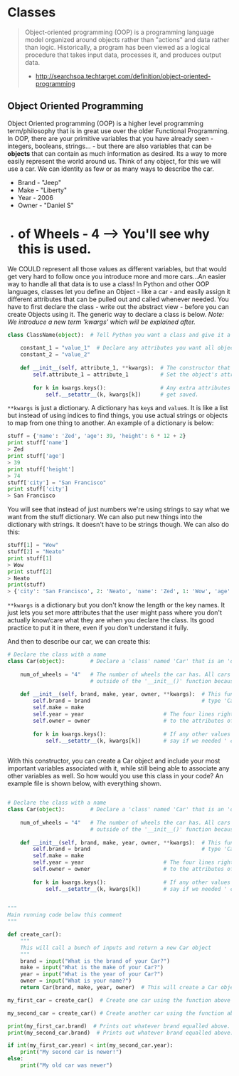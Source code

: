 # Classes

> Object-oriented programming (OOP) is a programming language model organized around 
> objects rather than "actions" and data rather than logic. Historically, a program 
> has been viewed as a logical procedure that takes input data, processes it, and 
> produces output data.
> - http://searchsoa.techtarget.com/definition/object-oriented-programming

## Object Oriented Programming
Object Oriented programming (OOP) is a higher level programming term/philosophy that is in great use 
over the older Functional Programming. In OOP, there are your primitive variables that you have 
already seen - integers, booleans, strings... - but there are also variables that can be **objects** 
that can contain as much information as desired. Its a way to more easily represent the world around us.
Think of any object, for this we will use a car. We can identity as few or as many ways to describe the car. 

* Brand       - "Jeep"
* Make        - "Liberty"
* Year        - 2006
* Owner       - "Daniel S"
* # of Wheels - 4  --> You'll see why this is used.

We COULD represent all those values as different variables, but that would get very hard to follow once you 
introduce more and more cars...An easier way to handle all that data is to use a class! In Python and other 
OOP languages, classes let you define an Object - like a car - and easily assign it different attributes that 
can be pulled out and called whenever needed. You have to first declare the class - write out the abstract 
view - before you can create Objects using it. The generic way to declare a class is below. *Note: We introduce a 
new term 'kwargs' which will be explained after.*

```python
class ClassName(object):  # Tell Python you want a class and give it a name
    
    constant_1 = "value_1"  # Declare any attributes you want all objects of that type to have.
    constant_2 = "value_2"
    
    def __init__(self, attribute_1, **kwargs):  # The constructor that is called when an object is created.
        self.attribute_1 = attribute_1          # Set the object's attribute to the value that was passed.
        
        for k in kwargs.keys():                 # Any extra attributes that the user might want to add
            self.__setattr__(k, kwargs[k])      # get saved. 
```

`**kwargs` is just a dictionary. A dictionary has `key`s and `value`s. It is like a list but instead of using indices 
to find things, you use actual strings or objects to map from one thing to another. An example of a dictionary is below:

```python
stuff = {'name': 'Zed', 'age': 39, 'height': 6 * 12 + 2}
print stuff['name']
> Zed
print stuff['age']
> 39
print stuff['height']
> 74
stuff['city'] = "San Francisco"
print stuff['city']
> San Francisco
```

You will see that instead of just numbers we're using strings to say what we want from the stuff dictionary. We can also 
put new things into the dictionary with strings. It doesn't have to be strings though. We can also do this:

```python
stuff[1] = "Wow"
stuff[2] = "Neato"
print stuff[1]
> Wow
print stuff[2]
> Neato
print(stuff)
> {'city': 'San Francisco', 2: 'Neato', 'name': 'Zed', 1: 'Wow', 'age': 39, 'height': 74}

```

`**kwargs` is a dictionary but you don't know the length or the key names. It just lets you set more attributes that the 
user might pass where you don't actually know/care what they are when you declare the class. Its good practice to put 
it in there, even if you don't understand it fully.

And then to describe our car, we can create this:

```python
# Declare the class with a name
class Car(object):        # Declare a 'class' named 'Car' that is an 'object'
    
    num_of_wheels = "4"   # The number of wheels the car has. All cars have 4 wheels, so this is 
                          # outside of the '__init__()' function because this value never changes.
                           
    def __init__(self, brand, make, year, owner, **kwargs):  # This function is called when you create an object of 
        self.brand = brand                                   # type 'Car'. This creates all your 'descriptions'.
        self.make = make
        self.year = year                         # The four lines right here assign the values passed to the function
        self.owner = owner                       # to the attributes of the object so we can get/set them later.
        
        for k in kwargs.keys():                  # If any other values with keywords are passed, they will be added, 
            self.__setattr__(k, kwargs[k])       # say if we needed ' condition="good" ' to describe the car as well.
    
```

With this constructor, you can create a Car object and include your most important variables associated with it, while 
still being able to associate any other variables as well. So how would you use this class in your code? An example file
 is shown below, with everything shown.
 
```python

# Declare the class with a name
class Car(object):        # Declare a 'class' named 'Car' that is an 'object'
    
    num_of_wheels = "4"   # The number of wheels the car has. All cars have 4 wheels, so this is 
                          # outside of the '__init__()' function because this value never changes.
                           
    def __init__(self, brand, make, year, owner, **kwargs):  # This function is called when you create an object of 
        self.brand = brand                                   # type 'Car'. This creates all your 'descriptions'.
        self.make = make
        self.year = year                         # The four lines right here assign the values passed to the function
        self.owner = owner                       # to the attributes of the object so we can get/set them later.
        
        for k in kwargs.keys():                  # If any other values with keywords are passed, they will be added, 
            self.__setattr__(k, kwargs[k])       # say if we needed ' condition="good" ' to describe the car as well.
            

"""
Main running code below this comment
"""

def create_car():
    """
    This will call a bunch of inputs and return a new Car object
    """
    brand = input("What is the brand of your Car?")
    make = input("What is the make of your Car?")
    year = input("What is the year of your Car?")
    owner = input("What is your name?")
    return Car(brand, make, year, owner)  # This will create a Car object based on what we have above

my_first_car = create_car()  # Create one car using the function above

my_second_car = create_car() # Create another car using the function above (change the input values)

print(my_first_car.brand)  # Prints out whatever brand equalled above.
print(my_second_car.brand)  # Prints out whatever brand equalled above.

if int(my_first_car.year) < int(my_second_car.year):
    print("My second car is newer!")
else:
    print("My old car was newer")

```

